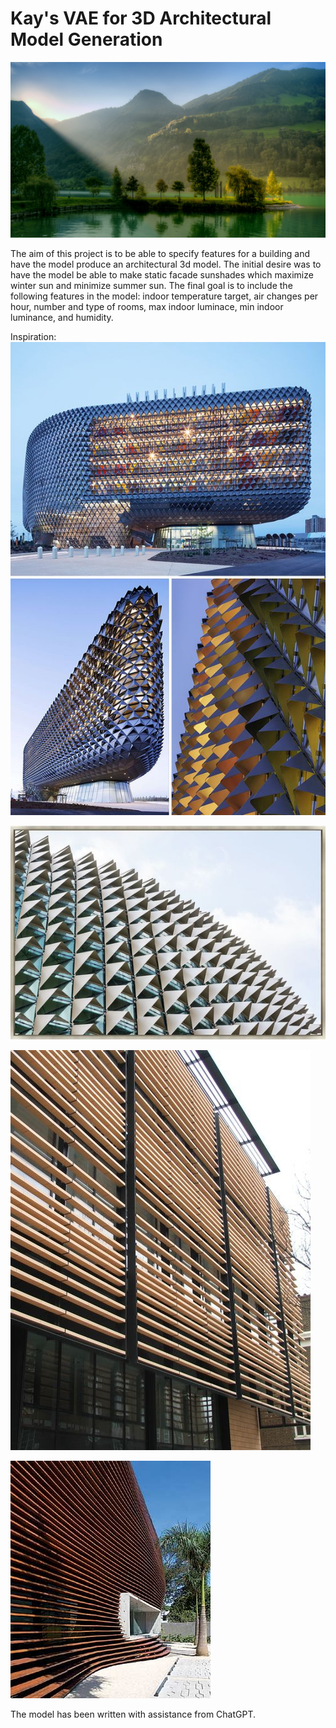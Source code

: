 # Kay's VAE for 3D Architectural Model Generation

![A soothing image of a mountain, lake, and forest. It feels like spring.](beautiful-nature-high-definition_042323787_304.jpg)

The aim of this project is to be able to specify features for a building and have the model produce an architectural 3d model. The initial desire was to have the model be able to make static facade sunshades which maximize winter sun and minimize summer sun. The final goal is to include the following features in the model: indoor temperature target, air changes per hour, number and type of rooms, max indoor luminace, min indoor luminance, and humidity.

Inspiration:
![South Australian Health and Medical Research Institute in Adelaide,SA Australia. This shows an example of an external horizontal louvered facade. It looks like a bunch of potato chips on the outside of a building.](South_Australian_Health_and_Medical_Research_Institute_Adelaide_SA_Australia.jpg)

![A facade design with both horizontal and vertical components on a rounded building.](Esplanade_Theaters_on_the_bay.jpg)

![A horizontal louvered facade design on a at least two story building.](Terracotta_Tile_Facade_Facing_Brick_System_Facade_Metal_James_and_Taylor_Solar_Shading.jpg)

![The horizontal louvered facade of an advertizing agency in São Paulo](Triptyque-Agência-de-publicidade-Loducca-São-Paulo-Revista-Projeto.jpg)

The model has been written with assistance from ChatGPT.